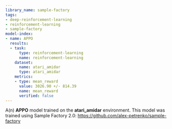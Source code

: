 ```yaml
---
library_name: sample-factory
tags:
- deep-reinforcement-learning
- reinforcement-learning
- sample-factory
model-index:
- name: APPO
  results:
  - task:
      type: reinforcement-learning
      name: reinforcement-learning
    dataset:
      name: atari_amidar
      type: atari_amidar
    metrics:
    - type: mean_reward
      value: 3026.90 +/- 814.39
      name: mean_reward
      verified: false
---
```


A(n) **APPO** model trained on the **atari_amidar** environment.
This model was trained using Sample Factory 2.0: https://github.com/alex-petrenko/sample-factory
    